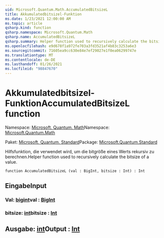 ```yaml
---
uid: Microsoft.Quantum.Math.AccumulatedBitsizeL
title: Akkumulatedbitsizel-Funktion
ms.date: 1/23/2021 12:00:00 AM
ms.topic: article
qsharp.kind: function
qsharp.namespace: Microsoft.Quantum.Math
qsharp.name: AccumulatedBitsizeL
qsharp.summary: Helper function used to recursively calculate the bitsize of a value.
ms.openlocfilehash: e9d678f1a972fe703a3fd3521af4b83c3253a6e3
ms.sourcegitcommit: 71605ea9cc630e84e7ef29027e1f0ea06299747e
ms.translationtype: MT
ms.contentlocale: de-DE
ms.lasthandoff: 01/26/2021
ms.locfileid: "98847670"
---
```

# <a name="accumulatedbitsizel-function"></a><span data-ttu-id="c3a28-102">Akkumulatedbitsizel-Funktion</span><span class="sxs-lookup"><span data-stu-id="c3a28-102">AccumulatedBitsizeL function</span></span>

<span data-ttu-id="c3a28-103">Namespace: [Microsoft. Quantum. Math](xref:Microsoft.Quantum.Math)</span><span class="sxs-lookup"><span data-stu-id="c3a28-103">Namespace: [Microsoft.Quantum.Math](xref:Microsoft.Quantum.Math)</span></span>

<span data-ttu-id="c3a28-104">Paket: [Microsoft. Quantum. Standard](https://nuget.org/packages/Microsoft.Quantum.Standard)</span><span class="sxs-lookup"><span data-stu-id="c3a28-104">Package: [Microsoft.Quantum.Standard](https://nuget.org/packages/Microsoft.Quantum.Standard)</span></span>


<span data-ttu-id="c3a28-105">Hilfsfunktion, die verwendet wird, um die bitgröße eines Werts rekursiv zu berechnen.</span><span class="sxs-lookup"><span data-stu-id="c3a28-105">Helper function used to recursively calculate the bitsize of a value.</span></span>

```qsharp
function AccumulatedBitsizeL (val : BigInt, bitsize : Int) : Int
```


## <a name="input"></a><span data-ttu-id="c3a28-106">Eingabe</span><span class="sxs-lookup"><span data-stu-id="c3a28-106">Input</span></span>

### <a name="val--bigint"></a><span data-ttu-id="c3a28-107">Val: [bigint](xref:microsoft.quantum.lang-ref.bigint)</span><span class="sxs-lookup"><span data-stu-id="c3a28-107">val : [BigInt](xref:microsoft.quantum.lang-ref.bigint)</span></span>




### <a name="bitsize--int"></a><span data-ttu-id="c3a28-108">bitsize: [int](xref:microsoft.quantum.lang-ref.int)</span><span class="sxs-lookup"><span data-stu-id="c3a28-108">bitsize : [Int](xref:microsoft.quantum.lang-ref.int)</span></span>





## <a name="output--int"></a><span data-ttu-id="c3a28-109">Ausgabe: [int](xref:microsoft.quantum.lang-ref.int)</span><span class="sxs-lookup"><span data-stu-id="c3a28-109">Output : [Int](xref:microsoft.quantum.lang-ref.int)</span></span>

